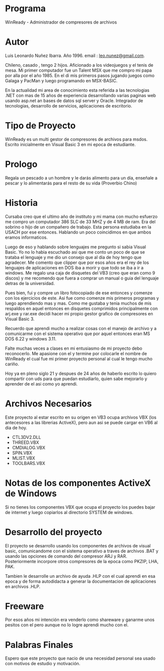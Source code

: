 # Programa
WinReady - Administrador de compresores de archivos

# Autor
Luis Leonardo Nuñez Ibarra. Año 1996. email : leo.nunez@gmail.com. 

Chileno, casado , tengo 2 hijos. Aficionado a los videojuegos y el tenis de mesa. Mi primer computador fue un Talent MSX que me compro mi papa por alla por el año 1985. En el di mis primeros pasos jugando juegos como Galaga y PacMan y luego programando en MSX-BASIC. 

En la actualidad mi area de conocimiento esta referida a las tecnologias .NET con mas de 15 años de experiencia desarrollando varias paginas web usando asp.net an bases de datos sql server y Oracle. Integrador de tecnologias, desarrollo de servicios, aplicaciones de escritorio.

# Tipo de Proyecto
WinReady es un multi gestor de compresores de archivos para msdos. Escrito inicialmente en Visual Basic 3 en mi epoca de estudiante.

# Prologo
Regala un pescado a un hombre y le darás alimento para un día, enseñale a pescar y lo alimentarás para el resto de su vida (Proverbio Chino)

# Historia
Cursaba creo que el ultimo año de instituto y mi mama con mucho esfuerzo me compro un computador 386 SLC de 33 MHZ y de 4 MB de ram. Era del sobrino o hijo de un compañero de trabajo. Esta persona estudiaba en la USACH por ese entonces. Hablando un poco coincidimos en que ambos eramos informaticos.

Luego de eso y hablando sobre lenguajes me pregunto si sabia Visual Basic. Yo no lo habia escuchado asi que me conto un poco de que se trataba el lenguaje y me dio un consejo que al dia de hoy tengo que agradecer. Me comento que clipper que por esos años era el rey de los lenguajes de aplicaciones en DOS iba a morir y que todo se iba a ir a windows. Me regalo una caja de disquetes del VB3 (creo que eran como 9 discos) y me recomendo que fuera a comprar un manual o guia del lenguaje detras de la universidad.

Pues bien, fui y compre un libro fotocopiado de ese entonces y comenze con los ejercicios de este. Asi fue como comenze mis primeros programas y luego aprendiendo mas y mas. Como me gustaba y tenia muchos de mis respaldos en aquel entonces en disquetes comprimidos principalmente con arj.exe y rar.exe decidi hacer mi propio gestor grafico de compresores en Visual Basic 3.

Recuerdo que aprendi mucho a realizar cosas con el manejo de archivo y a comunicarme con el sistema operativo que por aquel entonces eran MS DOS 6.22 y windows 3.11.

Falte muchas veces a clases en mi entusiasmo de mi proyecto debo reconocerlo. Me apasione con el y termine por colocarle el nombre de WinReady el cual fue mi primer proyecto personal al cual le tengo mucho cariño.

Hoy ya en pleno siglo 21 y despues de 24 años de haberlo escrito lo quiero compartir con uds para que puedan estudiarlo, quien sabe mejorarlo y aprender de el asi como yo aprendi.

# Archivos Necesarios
Este proyecto al estar escrito en su origen en VB3 ocupa archivos VBX (los antecesores a las librerias ActiveX), pero aun asi se puede cargar en VB6 al dia de hoy.

- CTL3DV2.DLL    
- THREED.VBX     
- CMDIALOG.VBX    
- SPIN.VBX        
- MLIST.VBX      
- TOOLBARS.VBX    

# Notas de los componentes ActiveX de Windows
Si no tienes los componentes VBX que ocupa el proyecto los puedes bajar de internet y luego copiarlos al directorio SYSTEM de windows.

# Desarrollo del proyecto
El proyecto se desarrollo usando los componentes de archivos de visual basic, comunicandome con el sistema operativo a traves de archivos .BAT y usando las opciones de comando del compresor ARJ y RAR. Posteriormente incorpore otros compresores de la epoca como PKZIP, LHA, PAK.

Tambien le desarrolle un archivo de ayuda .HLP con el cual aprendi en esa epoca y de forma autodidacta a generar la documentacion de aplicaciones en archivos .HLP.

# Freeware
Por esos años mi intención era venderlo como shareware y ganarme unos pesitos con el pero aunque no lo logre aprendi mucho con el.

# Palabras Finales
Espero que este proyecto que nacio de una necesidad personal sea usado con motivos de estudio y motivación. 
